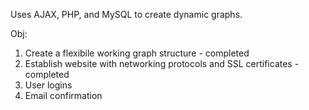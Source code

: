 
Uses AJAX, PHP, and MySQL to create dynamic graphs.

Obj:
  1. Create a flexibile working graph structure - completed
  2. Establish website with networking protocols and SSL certificates - completed
  3. User logins
  4. Email confirmation

